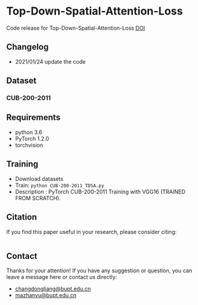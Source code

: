 # Top-Down-Spatial-Attention-Loss

Code release for Top-Down-Spatial-Attention-Loss
[DOI](https:// "DOI")


## Changelog
- 2021/01/24 update the code


## Dataset
### CUB-200-2011

## Requirements

- python 3.6
- PyTorch 1.2.0
- torchvision

## Training
- Download datasets
- Train: `python CUB-200-2011_TDSA.py`
- Description : PyTorch CUB-200-2011 Training with VGG16 (TRAINED FROM SCRATCH).




## Citation
If you find this paper useful in your research, please consider citing:
```

```


## Contact
Thanks for your attention!
If you have any suggestion or question, you can leave a message here or contact us directly:
- changdongliang@bupt.edu.cn
- mazhanyu@bupt.edu.cn
